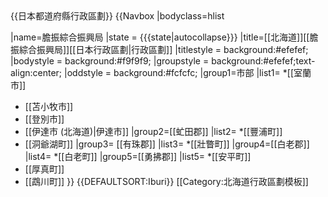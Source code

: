 <noinclude>
{{日本都道府縣行政區劃}}
</noinclude>{{Navbox
|bodyclass=hlist

|name=膽振綜合振興局
|state = {{{state|autocollapse}}}
|title=[[北海道]][[膽振綜合振興局]][[日本行政區劃|行政區劃]]
|titlestyle = background:#efefef;
|bodystyle = background:#f9f9f9;
|groupstyle = background:#efefef;text-align:center;
|oddstyle = background:#fcfcfc;
|group1=市部
|list1=
*[[室蘭市]]
* [[苫小牧市]]
* [[登別市]]
* [[伊達市 (北海道)|伊達市]]
|group2=[[虻田郡]]
|list2=
*[[豐浦町]]
* [[洞爺湖町]]
|group3= [[有珠郡]]
|list3=
*[[壯瞥町]]
|group4=[[白老郡]]
|list4=
*[[白老町]]
|group5=[[勇拂郡]]
|list5=
*[[安平町]]
* [[厚真町]]
* [[鵡川町]]
}}<noinclude>
{{DEFAULTSORT:Iburi}}
[[Category:北海道行政區劃模板]]

</noinclude>